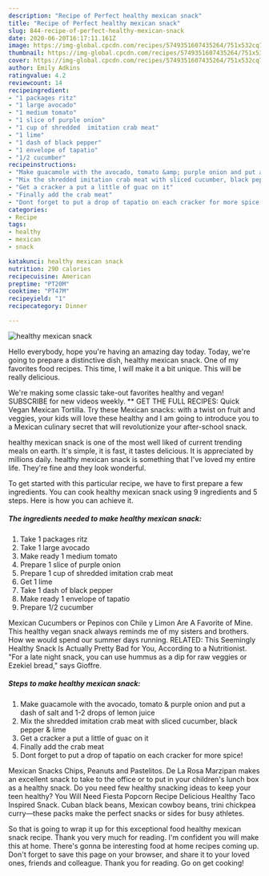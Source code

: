 ```yaml
---
description: "Recipe of Perfect healthy mexican snack"
title: "Recipe of Perfect healthy mexican snack"
slug: 844-recipe-of-perfect-healthy-mexican-snack
date: 2020-06-20T16:17:11.161Z
image: https://img-global.cpcdn.com/recipes/5749351607435264/751x532cq70/healthy-mexican-snack-recipe-main-photo.jpg
thumbnail: https://img-global.cpcdn.com/recipes/5749351607435264/751x532cq70/healthy-mexican-snack-recipe-main-photo.jpg
cover: https://img-global.cpcdn.com/recipes/5749351607435264/751x532cq70/healthy-mexican-snack-recipe-main-photo.jpg
author: Emily Adkins
ratingvalue: 4.2
reviewcount: 14
recipeingredient:
- "1 packages ritz"
- "1 large avocado"
- "1 medium tomato"
- "1 slice of purple onion"
- "1 cup of shredded  imitation crab meat"
- "1 lime"
- "1 dash of black pepper"
- "1 envelope of tapatio"
- "1/2 cucumber"
recipeinstructions:
- "Make guacamole with the avocado, tomato &amp; purple onion and put a dash of salt and 1-2 drops of lemon juice"
- "Mix the shredded imitation crab meat with sliced cucumber, black pepper &amp; lime"
- "Get a cracker a put a little of guac on it"
- "Finally add the crab meat"
- "Dont forget to put a drop of tapatio on each cracker for more spice!"
categories:
- Recipe
tags:
- healthy
- mexican
- snack

katakunci: healthy mexican snack 
nutrition: 290 calories
recipecuisine: American
preptime: "PT20M"
cooktime: "PT47M"
recipeyield: "1"
recipecategory: Dinner

---
```



![healthy mexican snack](https://img-global.cpcdn.com/recipes/5749351607435264/751x532cq70/healthy-mexican-snack-recipe-main-photo.jpg)

Hello everybody, hope you're having an amazing day today. Today, we're going to prepare a distinctive dish, healthy mexican snack. One of my favorites food recipes. This time, I will make it a bit unique. This will be really delicious.

We&#39;re making some classic take-out favorites healthy and vegan! SUBSCRIBE for new videos weekly. ** GET THE FULL RECIPES: Quick Vegan Mexican Tortilla. Try these Mexican snacks: with a twist on fruit and veggies, your kids will love these healthy and I am going to introduce you to a Mexican culinary secret that will revolutionize your after-school snack.

healthy mexican snack is one of the most well liked of current trending meals on earth. It's simple, it is fast, it tastes delicious. It is appreciated by millions daily. healthy mexican snack is something that I've loved my entire life. They're fine and they look wonderful.


To get started with this particular recipe, we have to first prepare a few ingredients. You can cook healthy mexican snack using 9 ingredients and 5 steps. Here is how you can achieve it.

<!--inarticleads1-->

##### The ingredients needed to make healthy mexican snack:

1. Take 1 packages ritz
1. Take 1 large avocado
1. Make ready 1 medium tomato
1. Prepare 1 slice of purple onion
1. Prepare 1 cup of shredded  imitation crab meat
1. Get 1 lime
1. Take 1 dash of black pepper
1. Make ready 1 envelope of tapatio
1. Prepare 1/2 cucumber


Mexican Cucumbers or Pepinos con Chile y Limon Are A Favorite of Mine. This healthy vegan snack always reminds me of my sisters and brothers. How we would spend our summer days running. RELATED: This Seemingly Healthy Snack Is Actually Pretty Bad for You, According to a Nutritionist. &#34;For a late night snack, you can use hummus as a dip for raw veggies or Ezekiel bread,&#34; says Gioffre. 

<!--inarticleads2-->

##### Steps to make healthy mexican snack:

1. Make guacamole with the avocado, tomato &amp; purple onion and put a dash of salt and 1-2 drops of lemon juice
1. Mix the shredded imitation crab meat with sliced cucumber, black pepper &amp; lime
1. Get a cracker a put a little of guac on it
1. Finally add the crab meat
1. Dont forget to put a drop of tapatio on each cracker for more spice!


Mexican Snacks Chips, Peanuts and Pastelitos. De La Rosa Marzipan makes an excellent snack to take to the office or to put in your children&#39;s lunch box as a healthy snack. Do you need few healthy snacking ideas to keep your teen healthy? You Will Need Fiesta Popcorn Recipe Delicious Healthy Taco Inspired Snack. Cuban black beans, Mexican cowboy beans, trini chickpea curry—these packs make the perfect snacks or sides for busy athletes. 

So that is going to wrap it up for this exceptional food healthy mexican snack recipe. Thank you very much for reading. I'm confident you will make this at home. There's gonna be interesting food at home recipes coming up. Don't forget to save this page on your browser, and share it to your loved ones, friends and colleague. Thank you for reading. Go on get cooking!
